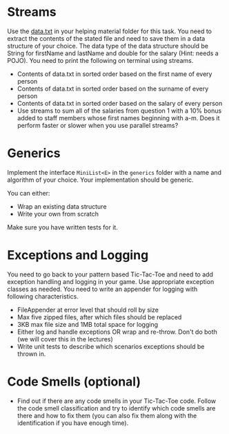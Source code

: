 # Streams

 Use the [data.txt](https://gitlab.io.thehut.local/accelerator20/teaching-material/java/-/blob/master/week5/exercise/Helping_Material/Task3/data.txt) in your helping material folder for this task. You need to extract the contents of the stated file and need to save them in a data structure of your choice. The data type of the data structure should be String for firstName and lastName and double for the salary (Hint: needs a POJO). You need to print the following on terminal using streams.

  *	Contents of data.txt in sorted order based on the first name of every person
  *	Contents of data.txt in sorted order based on the surname of every person
  *	Contents of data.txt in sorted order based on the salary of every person
  *	Use streams to sum all of the salaries from question 1 with a 10% bonus added to staff members whose first names beginning with a-m. Does it perform faster or slower when you use parallel streams?

# Generics

Implement the interface `MiniList<E>` in the `generics` folder with a name and algorithm of your choice. Your implementation should be generic.

You can either:
* Wrap an existing data structure
* Write your own from scratch

Make sure you have written tests for it. 


# Exceptions and Logging

You need to go back to your pattern based Tic-Tac-Toe and need to add exception handling and logging in your game. Use appropriate exception classes as needed. You need to write an appender for logging with following characteristics.

 * FileAppender at error level that should roll by size
 * Max five zipped files, after which files should be replaced
 * 3KB max file size and 1MB total space for logging
 * Either log and handle exceptions OR wrap and re-throw. Don't do both (we will cover this in the lectures)
 * Write unit tests to describe which scenarios exceptions should be thrown in.
 
# Code Smells (optional)
* Find out if there are any code smells in your Tic-Tac-Toe code. Follow the code smell classification and try to identify which code smells are there and how to fix them (you can also fix them along with the identification if you have enough time).






